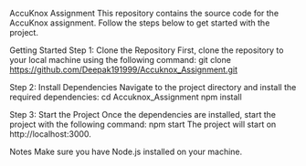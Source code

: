 AccuKnox Assignment
This repository contains the source code for the AccuKnox assignment. Follow the steps below to get started with the project.

Getting Started
Step 1: Clone the Repository
First, clone the repository to your local machine using the following command:
git clone https://github.com/Deepak191999/Accuknox_Assignment.git


Step 2: Install Dependencies
Navigate to the project directory and install the required dependencies:
cd Accuknox_Assignment
npm install


Step 3: Start the Project
Once the dependencies are installed, start the project with the following command:
npm start
The project will start on http://localhost:3000.

Notes
Make sure you have Node.js installed on your machine.
